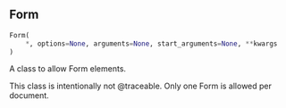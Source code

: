 ## Form
```python
Form(
	*, options=None, arguments=None, start_arguments=None, **kwargs
)
```
A class to allow Form elements.

This class is intentionally not @traceable. Only one Form is allowed per document.